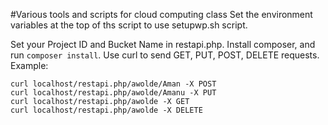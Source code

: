 #Various tools and scripts for cloud computing class
Set the environment variables at the top of ths script to use setupwp.sh script.

Set your Project ID and Bucket Name in restapi.php. Install composer, and run `composer install`.
Use curl to send GET, PUT, POST, DELETE requests.
Example:
```
curl localhost/restapi.php/awolde/Aman -X POST
curl localhost/restapi.php/awolde/Amanu -X PUT
curl localhost/restapi.php/awolde -X GET
curl localhost/restapi.php/awolde -X DELETE
```

